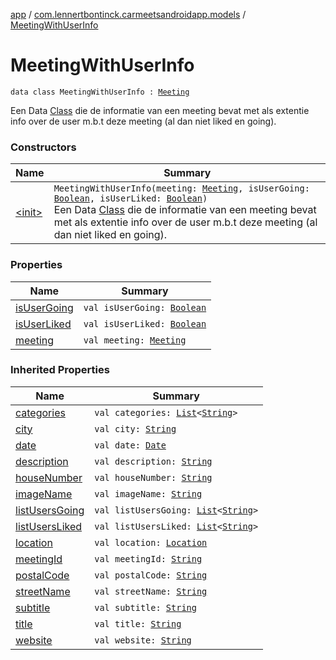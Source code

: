 [app](../../index.md) / [com.lennertbontinck.carmeetsandroidapp.models](../index.md) / [MeetingWithUserInfo](./index.md)

# MeetingWithUserInfo

`data class MeetingWithUserInfo : `[`Meeting`](../-meeting/index.md)

Een Data [Class](http://docs.oracle.com/javase/6/docs/api/java/lang/Class.html) die de informatie van een meeting bevat met als extentie info over de user m.b.t deze meeting (al dan niet liked en going).

### Constructors

| Name | Summary |
|---|---|
| [&lt;init&gt;](-init-.md) | `MeetingWithUserInfo(meeting: `[`Meeting`](../-meeting/index.md)`, isUserGoing: `[`Boolean`](https://kotlinlang.org/api/latest/jvm/stdlib/kotlin/-boolean/index.html)`, isUserLiked: `[`Boolean`](https://kotlinlang.org/api/latest/jvm/stdlib/kotlin/-boolean/index.html)`)`<br>Een Data [Class](http://docs.oracle.com/javase/6/docs/api/java/lang/Class.html) die de informatie van een meeting bevat met als extentie info over de user m.b.t deze meeting (al dan niet liked en going). |

### Properties

| Name | Summary |
|---|---|
| [isUserGoing](is-user-going.md) | `val isUserGoing: `[`Boolean`](https://kotlinlang.org/api/latest/jvm/stdlib/kotlin/-boolean/index.html) |
| [isUserLiked](is-user-liked.md) | `val isUserLiked: `[`Boolean`](https://kotlinlang.org/api/latest/jvm/stdlib/kotlin/-boolean/index.html) |
| [meeting](meeting.md) | `val meeting: `[`Meeting`](../-meeting/index.md) |

### Inherited Properties

| Name | Summary |
|---|---|
| [categories](../-meeting/categories.md) | `val categories: `[`List`](https://kotlinlang.org/api/latest/jvm/stdlib/kotlin.collections/-list/index.html)`<`[`String`](https://kotlinlang.org/api/latest/jvm/stdlib/kotlin/-string/index.html)`>` |
| [city](../-meeting/city.md) | `val city: `[`String`](https://kotlinlang.org/api/latest/jvm/stdlib/kotlin/-string/index.html) |
| [date](../-meeting/date.md) | `val date: `[`Date`](http://docs.oracle.com/javase/6/docs/api/java/util/Date.html) |
| [description](../-meeting/description.md) | `val description: `[`String`](https://kotlinlang.org/api/latest/jvm/stdlib/kotlin/-string/index.html) |
| [houseNumber](../-meeting/house-number.md) | `val houseNumber: `[`String`](https://kotlinlang.org/api/latest/jvm/stdlib/kotlin/-string/index.html) |
| [imageName](../-meeting/image-name.md) | `val imageName: `[`String`](https://kotlinlang.org/api/latest/jvm/stdlib/kotlin/-string/index.html) |
| [listUsersGoing](../-meeting/list-users-going.md) | `val listUsersGoing: `[`List`](https://kotlinlang.org/api/latest/jvm/stdlib/kotlin.collections/-list/index.html)`<`[`String`](https://kotlinlang.org/api/latest/jvm/stdlib/kotlin/-string/index.html)`>` |
| [listUsersLiked](../-meeting/list-users-liked.md) | `val listUsersLiked: `[`List`](https://kotlinlang.org/api/latest/jvm/stdlib/kotlin.collections/-list/index.html)`<`[`String`](https://kotlinlang.org/api/latest/jvm/stdlib/kotlin/-string/index.html)`>` |
| [location](../-meeting/location.md) | `val location: `[`Location`](../-location/index.md) |
| [meetingId](../-meeting/meeting-id.md) | `val meetingId: `[`String`](https://kotlinlang.org/api/latest/jvm/stdlib/kotlin/-string/index.html) |
| [postalCode](../-meeting/postal-code.md) | `val postalCode: `[`String`](https://kotlinlang.org/api/latest/jvm/stdlib/kotlin/-string/index.html) |
| [streetName](../-meeting/street-name.md) | `val streetName: `[`String`](https://kotlinlang.org/api/latest/jvm/stdlib/kotlin/-string/index.html) |
| [subtitle](../-meeting/subtitle.md) | `val subtitle: `[`String`](https://kotlinlang.org/api/latest/jvm/stdlib/kotlin/-string/index.html) |
| [title](../-meeting/title.md) | `val title: `[`String`](https://kotlinlang.org/api/latest/jvm/stdlib/kotlin/-string/index.html) |
| [website](../-meeting/website.md) | `val website: `[`String`](https://kotlinlang.org/api/latest/jvm/stdlib/kotlin/-string/index.html) |
